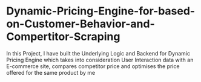 # Dynamic-Pricing-Engine-for-based-on-Customer-Behavior-and-Compertitor-Scraping
In this Project, I have built the Underlying Logic and Backend for  Dynamic Pricing Engine which takes into consideration User Interaction data with an E-commerce site, compares competitor price and optimises the price offered for the same product by me 
